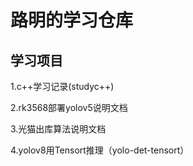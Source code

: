 # 路明的学习仓库
## 学习项目
1.c++学习记录(studyc++) 

2.rk3568部署yolov5说明文档 

3.光猫出库算法说明文档 

4.yolov8用Tensort推理（yolo-det-tensort） 


